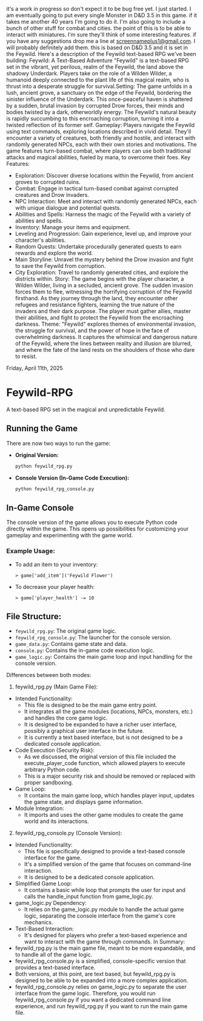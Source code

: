 it's a work in progress so don't expect it to be bug free yet. 
I just started. I am eventually going to put every single Monster in D&D 3.5 in this game. if it takes me another 40 years I'm going to do it. I'm also going to include a bunch of other stuff for combat and cities. the point of this is to be able to interact with miniatures. I'm sure they'll think of some interesting features. if you have any suggestions drop me a line at screennameplus1@gmail.com. I will probably definitely add them.
this is based on D&D 3.5 and it is set in the Feywild.
Here's a description of the Feywild text-based RPG 
we've been building: 
Feywild: A Text-Based Adventure "Feywild" 
is a text-based RPG set in the vibrant, yet perilous, realm of 
the Feywild, the land above the shadowy Underdark. Players take 
on the role of a Wilden Wilder, a humanoid deeply connected to 
the plant life of this magical realm, who is thrust into a 
desperate struggle for survival.Setting: The game unfolds in a 
lush, ancient grove, a sanctuary on the edge of the Feywild, 
bordering the sinister influence of the Underdark. 
This once-peaceful haven is shattered by a sudden, brutal 
invasion by corrupted Drow forces, their minds and bodies 
twisted by a dark, otherworldly energy. The Feywild's natural 
beauty is rapidly succumbing to this encroaching corruption, 
turning it into a twisted reflection of its former self.
Gameplay:
Players navigate the Feywild using text commands, exploring 
locations described in vivid detail. They'll encounter a variety 
of creatures, both friendly and hostile, and interact with 
randomly generated NPCs, each with their own stories and 
motivations. The game features turn-based combat, where players 
can use both traditional attacks and magical abilities, fueled by 
mana, to overcome their foes.
Key Features:
 * Exploration: Discover diverse locations within the Feywild,
   from ancient groves to corrupted ruins.
 * Combat: Engage in tactical turn-based combat against corrupted
   creatures and Drow invaders.
 * NPC Interaction: Meet and interact with randomly generated NPCs,
   each with unique dialogue and potential quests.
 * Abilities and Spells: Harness the magic of the Feywild with a
   variety of abilities and spells.
 * Inventory: Manage your items and equipment.
 * Leveling and Progression: Gain experience, level up, and improve
   your character's abilities.
 * Random Quests: Undertake procedurally generated quests to earn
   rewards and explore the world.
 * Main Storyline: Unravel the mystery behind the Drow invasion and
   fight to save the Feywild from corruption.
 * City Exploration: Travel to randomly generated cities, and explore
   the districts within.
Story:
The game begins with the player character, a Wilden Wilder, living in
a secluded, ancient grove. The sudden invasion forces them to flee,
witnessing the horrifying corruption of the Feywild firsthand. As they
journey through the land, they encounter other refugees and resistance
fighters, learning the true nature of the invaders and their dark purpose.
The player must gather allies, master their abilities, and fight to protect
the Feywild from the encroaching darkness.
Theme:
"Feywild" explores themes of environmental invasion, the struggle for survival, and
the power of hope in the face of overwhelming darkness.
It captures the whimsical and dangerous nature of the Feywild, where the lines between
reality and illusion are blurred, and where the fate of the land rests on the shoulders
of those who dare to resist.

Friday, April 11th, 2025

# Feywild-RPG

A text-based RPG set in the magical and unpredictable Feywild.

## Running the Game

There are now two ways to run the game:

* **Original Version:**
    ```bash
    python feywild_rpg.py
    ```
* **Console Version (In-Game Code Execution):**
    ```bash
    python feywild_rpg_console.py
    ```

## In-Game Console

The console version of the game allows you to execute Python code directly within the game. This opens up possibilities for customizing your gameplay and experimenting with the game world.

### Example Usage:

* To add an item to your inventory:
    ```
    > game['add_item']('Feywild Flower')
    ```
* To decrease your player health:
    ```
    > game['player_health'] -= 10
    ```

## File Structure:

* `feywild_rpg.py`: The original game logic.
* `feywild_rpg_console.py`: The launcher for the console version.
* `game_data.py`: Contains game state and data.
* `console.py`: Contains the in-game code execution logic.
* `game_logic.py`: Contains the main game loop and input handling for the console version.


Differences between both modes:

1. feywild_rpg.py (Main Game File):
 * Intended Functionality:
   * This file is designed to be the main game entry point.
   * It integrates all the game modules (locations, NPCs, monsters, etc.) and handles the core game logic.
   * It is designed to be expanded to have a richer user interface, possibly a graphical user interface in the future.
   * It is currently a text based interface, but is not designed to be a dedicated console application.
 * Code Execution (Security Risk):
   * As we discussed, the original version of this file included the execute_player_code function, which allowed players to execute arbitrary Python code.
   * This is a major security risk and should be removed or replaced with proper sandboxing.
 * Game Loop:
   * It contains the main game loop, which handles player input, updates the game state, and displays game information.
 * Module Integration:
   * It imports and uses the other game modules to create the game world and its interactions.
2. feywild_rpg_console.py (Console Version):
 * Intended Functionality:
   * This file is specifically designed to provide a text-based console interface for the game.
   * It's a simplified version of the game that focuses on command-line interaction.
   * It is designed to be a dedicated console application.
 * Simplified Game Loop:
   * It contains a basic while loop that prompts the user for input and calls the handle_input function from game_logic.py.
 * game_logic.py Dependency:
   * It relies on the game_logic.py module to handle the actual game logic, separating the console interface from the game's core mechanics.
 * Text-Based Interaction:
   * It's designed for players who prefer a text-based experience and want to interact with the game through commands.
In Summary:
 * feywild_rpg.py is the main game file, meant to be more expandable, and to handle all of the game logic.
 * feywild_rpg_console.py is a simplified, console-specific version that provides a text-based interface.
 * Both versions, at this point, are text based, but feywild_rpg.py is designed to be able to be expanded into a more complex application.
 * feywild_rpg_console.py relies on game_logic.py to separate the user interface from the game logic.
Therefore, you would run feywild_rpg_console.py if you want a dedicated command line experience, and run feywild_rpg.py if you want to run the main game file.

